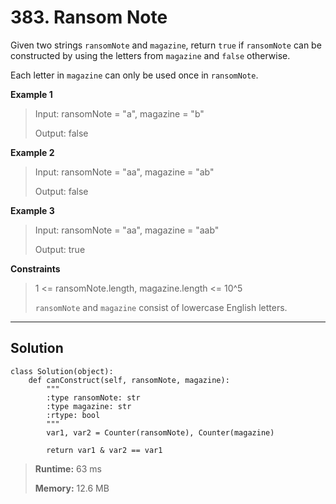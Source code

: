 # **383. Ransom Note**

Given two strings `ransomNote` and `magazine`, return `true` if `ransomNote` can be constructed by using the letters from `magazine` and `false` otherwise.

Each letter in `magazine` can only be used once in `ransomNote`.
 
**Example 1**
> Input: ransomNote = "a", magazine = "b"
>
> Output: false

**Example 2**
> Input: ransomNote = "aa", magazine = "ab"
>
> Output: false

**Example 3**
> Input: ransomNote = "aa", magazine = "aab"
>
> Output: true

**Constraints**
> 1 <= ransomNote.length, magazine.length <= 10^5
>
> `ransomNote` and `magazine` consist of lowercase English letters.

---
## **Solution**

```
class Solution(object):
    def canConstruct(self, ransomNote, magazine):
        """
        :type ransomNote: str
        :type magazine: str
        :rtype: bool
        """
        var1, var2 = Counter(ransomNote), Counter(magazine)
        
        return var1 & var2 == var1
```

> **Runtime:** 63 ms
> 
> **Memory:** 12.6 MB
